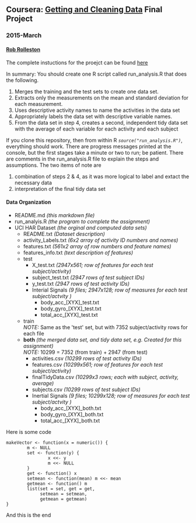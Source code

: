 ## Coursera: [Getting and Cleaning Data](https://class.coursera.org/getdata-012) Final Project
### 2015-March
#### [Rob Rolleston](rob.rolleston@xerox.com)

The complete instuctions for the proejct can be found [here](https://class.coursera.org/getdata-012/human_grading)

In summary:
You should create one R script called run_analysis.R that does the following. 

1.  Merges the training and the test sets to create one data set.
2.  Extracts only the measurements on the mean and standard deviation for each measurement. 
3.  Uses descriptive activity names to name the activities in the data set
4.  Appropriately labels the data set with descriptive variable names. 
5.  From the data set in step 4, creates a second, independent tidy data set with the average of each variable for each activity and each subject

If you clone this repository, then from within R *`source("run_analysis.R")`*, everything should work.  There are progress messages printed at the console, but the first stages take a minute or two to run; be patient.  There are comments in the run_analysis.R file to explain the steps and assumptions.  The two items of note are  

1. combination of steps 2 & 4, as it was more logical to label and extact the necessary data  
2. interpretation of the final tidy data set

#### Data Organization

* README.md *(this markdown file)* 
* run_analyis.R *(the program to complete the assignment)*
* UCI HAR Dataset *(the orginal and computed data sets)*
    + README.txt *(Dataset description)*
    + activity_Labels.txt *(6x2 array of activity ID numbers and names)*
    + features.txt *(561x2 array of row numbers and feature names)*
    + features_info.txt *(text description of features)*
    + test
        + X_test.txt *(2947x561; row of features for each test subject/activity)*
        + subject_test.txt *(2947 rows of test subject IDs)*
        + y_test.txt *(2947 rows of test activity IDs)*
        + Interial Signals *(9 files; 2947x128; row of measures for each test subject/actvity )*
            + body\_acc\_[XYX]_test.txt
            + body\_gyro\_[XYX]_test.txt
            + total\_acc\_[XYX]_test.txt
    + train  
    *NOTE:*  Same as the 'test' set, but with 7352 subject/activity rows for each file  
    + **both** *(the merged data set, and tidy data set, e.g. Created for this assignment)*  
    *NOTE:*  10299 = 7352 (from train) + 2947 (from test)
        + activities.csv *(10299 rows of test activity IDs)*
        + features.csv *(10299x561; row of features for each test subject/activity)*
        + finalTidyData.csv *(10299x3 rows; each with subject, activity, average)*
        + subjects.csv *(10299 rows of test subject IDs)*
        + Inertial Signals *(9 files; 10299x128; row of measures for each test subject/actvity )*
            + body\_acc\_[XYX]_both.txt
            + body\_gyro\_[XYX]_both.txt
            + total\_acc\_[XYX]_both.txt
  



Here is some code
<!-- -->

    makeVector <- function(x = numeric()) {
            m <- NULL
            set <- function(y) {
                    x <<- y
                    m <<- NULL
            }
            get <- function() x
            setmean <- function(mean) m <<- mean
            getmean <- function() m
            list(set = set, get = get,
                 setmean = setmean,
                 getmean = getmean)
    }

	
And this is the end